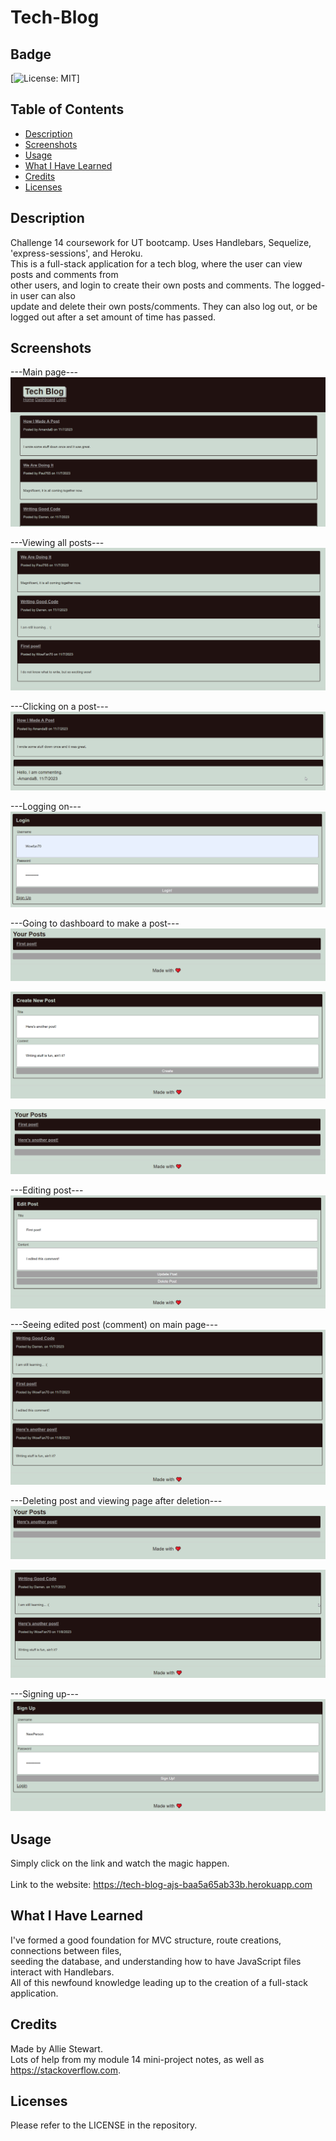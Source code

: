 # Tech-Blog

## Badge
[![License: MIT](https://img.shields.io/badge/License-MIT-yellow.svg)]
</br>

## Table of Contents
- [Description](#description)
- [Screenshots](#screenshots)
- [Usage](#usage)
- [What I Have Learned](#what-i-have-learned)
- [Credits](#credits)
- [Licenses](#licenses)

## Description
Challenge 14 coursework for UT bootcamp. Uses Handlebars, Sequelize, 'express-sessions', and Heroku. </br>
This is a full-stack application for a tech blog, where the user can view posts and comments from </br>
other users, and login to create their own posts and comments. The logged-in user can also </br>
update and delete their own posts/comments. They can also log out, or be  </br>
logged out after a set amount of time has passed. </br>

## Screenshots
---Main page--- </br>
![Alt text](screenshots/1_main_page.png)

---Viewing all posts--- </br>
![Alt text](screenshots/2_posts.png)

---Clicking on a post--- </br>
![Alt text](screenshots/3_clicking_on_post.png)

---Logging on--- </br>
![Alt text](screenshots/4_logging_in.png)

---Going to dashboard to make a post--- </br>
![Alt text](screenshots/5_dashboard.png)

![Alt text](screenshots/6_create_new_post.png)

![Alt text](screenshots/7_dashboard_with_new_post.png)

---Editing post--- </br>
![Alt text](screenshots/8_edit_post.png)

---Seeing edited post (comment) on main page--- </br>
![Alt text](screenshots/9_new_posts.png)

---Deleting post and viewing page after deletion--- </br>
![Alt text](screenshots/10_deleted_post.png)

![Alt text](screenshots/11_deleted_post_gone_from_page.png)

---Signing up--- </br>
![Alt text](screenshots/12_sign_up.png)

## Usage
Simply click on the link and watch the magic happen. </br>  
Link to the website: https://tech-blog-ajs-baa5a65ab33b.herokuapp.com </br>

## What I Have Learned
I've formed a good foundation for MVC structure, route creations, connections between files, </br>
seeding the database, and understanding how to have JavaScript files interact with Handlebars. </br>
All of this newfound knowledge leading up to the creation of a full-stack application. </br>

## Credits
Made by Allie Stewart. </br>
Lots of help from my module 14 mini-project notes, as well as </br>
https://stackoverflow.com. </br>

## Licenses
Please refer to the LICENSE in the repository. </br>